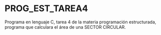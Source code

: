 # PROG_EST_TAREA4
Programa en lenguaje C, tarea 4 de la materia programación estructurada, programa que calculara el área de una SECTOR CIRCULAR.

